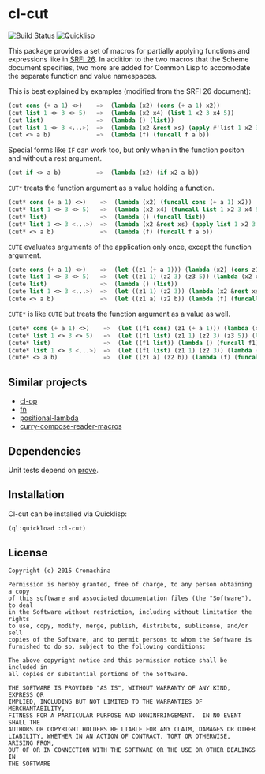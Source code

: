 # cl-cut
[![Build Status](https://travis-ci.org/cromachina/cl-cut.svg)](https://travis-ci.org/cromachina/cl-cut)
[![Quicklisp](http://quickdocs.org/badge/cl-cut.svg)](http://quickdocs.org/cl-cut/)

This package provides a set of macros for partially applying functions and expressions like in [SRFI 26](http://srfi.schemers.org/srfi-26/srfi-26.html). In addition to the two macros that the Scheme document specifies, two more are added for Common Lisp to accomodate the separate function and value namespaces.

This is best explained by examples (modified from the SRFI 26 document):
```lisp
(cut cons (+ a 1) <>)    =>  (lambda (x2) (cons (+ a 1) x2))
(cut list 1 <> 3 <> 5)   =>  (lambda (x2 x4) (list 1 x2 3 x4 5))
(cut list)               =>  (lambda () (list))
(cut list 1 <> 3 <...>)  =>  (lambda (x2 &rest xs) (apply #'list 1 x2 3 xs))
(cut <> a b)             =>  (lambda (f) (funcall f a b))
```
Special forms like `IF` can work too, but only when in the function positon and without a rest argument.
```lisp
(cut if <> a b)          =>  (lambda (x2) (if x2 a b))
```
`CUT*` treats the function argument as a value holding a function.
```lisp
(cut* cons (+ a 1) <>)    =>  (lambda (x2) (funcall cons (+ a 1) x2))
(cut* list 1 <> 3 <> 5)   =>  (lambda (x2 x4) (funcall list 1 x2 3 x4 5))
(cut* list)               =>  (lambda () (funcall list))
(cut* list 1 <> 3 <...>)  =>  (lambda (x2 &rest xs) (apply list 1 x2 3 xs))
(cut* <> a b)             =>  (lambda (f) (funcall f a b))
```
`CUTE` evaluates arguments of the application only once, except the function argument.
```lisp
(cute cons (+ a 1) <>)    =>  (let ((z1 (+ a 1))) (lambda (x2) (cons z1 x2)))
(cute list 1 <> 3 <> 5)   =>  (let ((z1 1) (z2 3) (z3 5)) (lambda (x2 x4) (list z1 x2 z2 x4 z3)))
(cute list)               =>  (lambda () (list))
(cute list 1 <> 3 <...>)  =>  (let ((z1 1) (z2 3)) (lambda (x2 &rest xs) (apply #'list z1 x2 z2 xs)))
(cute <> a b)             =>  (let ((z1 a) (z2 b)) (lambda (f) (funcall f z1 z2)))
```
`CUTE*` is like `CUTE` but treats the function argument as a value as well.
```lisp
(cute* cons (+ a 1) <>)    =>  (let ((f1 cons) (z1 (+ a 1))) (lambda (x2) (funcall f1 z1 x2)))
(cute* list 1 <> 3 <> 5)   =>  (let ((f1 list) (z1 1) (z2 3) (z3 5)) (lambda (x2 x4) (funcall f1 z1 x2 z2 x4 z3)))
(cute* list)               =>  (let ((f1 list)) (lambda () (funcall f1)))
(cute* list 1 <> 3 <...>)  =>  (let ((f1 list) (z1 1) (z2 3)) (lambda (x2 &rest xs) (apply f1 z1 x2 z2 xs)))
(cute* <> a b)             =>  (let ((z1 a) (z2 b)) (lambda (f) (funcall f z1 z2)))
```

## Similar projects
- [cl-op](https://code.google.com/p/cl-op/)
- [fn](https://github.com/cbaggers/fn)
- [positional-lambda](http://quickdocs.org/positional-lambda/)
- [curry-compose-reader-macros](https://github.com/eschulte/curry-compose-reader-macros)

## Dependencies
Unit tests depend on [prove](https://github.com/fukamachi/prove).

## Installation
Cl-cut can be installed via Quicklisp:
```lisp
(ql:quickload :cl-cut)
```

## License
    Copyright (c) 2015 Cromachina
    
    Permission is hereby granted, free of charge, to any person obtaining a copy
    of this software and associated documentation files (the "Software"), to deal
    in the Software without restriction, including without limitation the rights
    to use, copy, modify, merge, publish, distribute, sublicense, and/or sell
    copies of the Software, and to permit persons to whom the Software is
    furnished to do so, subject to the following conditions:
    
    The above copyright notice and this permission notice shall be included in
    all copies or substantial portions of the Software.
    
    THE SOFTWARE IS PROVIDED "AS IS", WITHOUT WARRANTY OF ANY KIND, EXPRESS OR
    IMPLIED, INCLUDING BUT NOT LIMITED TO THE WARRANTIES OF MERCHANTABILITY,
    FITNESS FOR A PARTICULAR PURPOSE AND NONINFRINGEMENT.  IN NO EVENT SHALL THE
    AUTHORS OR COPYRIGHT HOLDERS BE LIABLE FOR ANY CLAIM, DAMAGES OR OTHER
    LIABILITY, WHETHER IN AN ACTION OF CONTRACT, TORT OR OTHERWISE, ARISING FROM,
    OUT OF OR IN CONNECTION WITH THE SOFTWARE OR THE USE OR OTHER DEALINGS IN
    THE SOFTWARE
